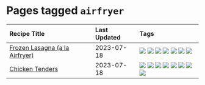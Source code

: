 # Pages tagged `airfryer`

|Recipe Title|Last Updated|Tags
|:---|:---|:---|
|[Frozen Lasagna (a la Airfryer)](../recipes/lasagnaairfryer.md)|2023-07-18|[![](https://img.shields.io/badge/tag-airfryer-99d437)](../tags/airfryer.md) [![](https://img.shields.io/badge/tag-cheesey-d5a11)](../tags/cheesey.md) [![](https://img.shields.io/badge/tag-easy-10cdd6)](../tags/easy.md) [![](https://img.shields.io/badge/tag-italian-9d5b24)](../tags/italian.md) [![](https://img.shields.io/badge/tag-mine-ad1215)](../tags/mine.md) [![](https://img.shields.io/badge/tag-pasta-8a534c)](../tags/pasta.md) [![](https://img.shields.io/badge/tag-reheating-32f6f2)](../tags/reheating.md)|
|[Chicken Tenders](../recipes/chickentenders.md)|2023-07-18|[![](https://img.shields.io/badge/tag-airfryer-99d437)](../tags/airfryer.md) [![](https://img.shields.io/badge/tag-amazing-4e6ea)](../tags/amazing.md) [![](https://img.shields.io/badge/tag-battered-659a8f)](../tags/battered.md) [![](https://img.shields.io/badge/tag-chicken-5b6ac0)](../tags/chicken.md) [![](https://img.shields.io/badge/tag-crumbed-acaf3f)](../tags/crumbed.md) [![](https://img.shields.io/badge/tag-messy-b7439e)](../tags/messy.md) [![](https://img.shields.io/badge/tag-mine-ad1215)](../tags/mine.md) [![](https://img.shields.io/badge/tag-sides-9fef19)](../tags/sides.md)|